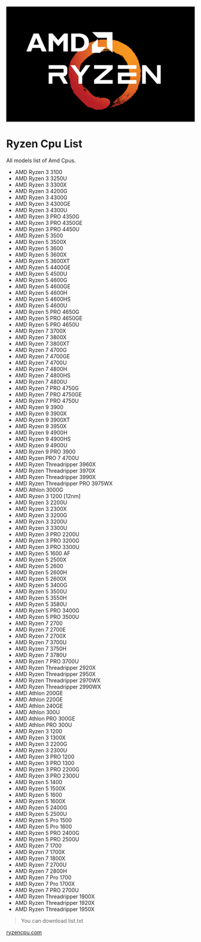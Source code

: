 ![Amd-Ryzen Logo](amd-ryzen.jpg)

# Ryzen Cpu List

All models list of Amd Cpus.

* AMD Ryzen 3 3100	
* AMD Ryzen 3 3250U	
* AMD Ryzen 3 3300X	
* AMD Ryzen 3 4200G	
* AMD Ryzen 3 4300G	
* AMD Ryzen 3 4300GE	
* AMD Ryzen 3 4300U	
* AMD Ryzen 3 PRO 4350G	
* AMD Ryzen 3 PRO 4350GE	
* AMD Ryzen 3 PRO 4450U
* AMD Ryzen 5 3500	
* AMD Ryzen 5 3500X	
* AMD Ryzen 5 3600	
* AMD Ryzen 5 3600X	
* AMD Ryzen 5 3600XT	
* AMD Ryzen 5 4400GE	
* AMD Ryzen 5 4500U	
* AMD Ryzen 5 4600G	
* AMD Ryzen 5 4600GE	
* AMD Ryzen 5 4600H	
* AMD Ryzen 5 4600HS	
* AMD Ryzen 5 4600U	
* AMD Ryzen 5 PRO 4650G
* AMD Ryzen 5 PRO 4650GE
* AMD Ryzen 5 PRO 4650U
* AMD Ryzen 7 3700X	
* AMD Ryzen 7 3800X	
* AMD Ryzen 7 3800XT	
* AMD Ryzen 7 4700G	
* AMD Ryzen 7 4700GE	
* AMD Ryzen 7 4700U	
* AMD Ryzen 7 4800H	
* AMD Ryzen 7 4800HS	
* AMD Ryzen 7 4800U	
* AMD Ryzen 7 PRO 4750G	
* AMD Ryzen 7 PRO 4750GE	
* AMD Ryzen 7 PRO 4750U	
* AMD Ryzen 9 3900	
* AMD Ryzen 9 3900X	
* AMD Ryzen 9 3900XT	
* AMD Ryzen 9 3950X	
* AMD Ryzen 9 4900H	
* AMD Ryzen 9 4900HS	
* AMD Ryzen 9 4900U	
* AMD Ryzen 9 PRO 3900
* AMD Ryzen PRO 7 4700U
* AMD Ryzen Threadripper 3960X
* AMD Ryzen Threadripper 3970X
* AMD Ryzen Threadripper 3990X
* AMD Ryzen Threadripper PRO 3975WX
* AMD Athlon 3000G
* AMD Ryzen 3 1200 [12nm]	
* AMD Ryzen 3 2200U
* AMD Ryzen 3 2300X
* AMD Ryzen 3 3200G
* AMD Ryzen 3 3200U
* AMD Ryzen 3 3300U
* AMD Ryzen 3 PRO 2200U
* AMD Ryzen 3 PRO 3200G
* AMD Ryzen 3 PRO 3300U
* AMD Ryzen 5 1600 AF
* AMD Ryzen 5 2500X	
* AMD Ryzen 5 2600	
* AMD Ryzen 5 2600H	
* AMD Ryzen 5 2600X	
* AMD Ryzen 5 3400G	
* AMD Ryzen 5 3500U	
* AMD Ryzen 5 3550H	
* AMD Ryzen 5 3580U	
* AMD Ryzen 5 PRO 3400G	
* AMD Ryzen 5 PRO 3500U	
* AMD Ryzen 7 2700	
* AMD Ryzen 7 2700E	
* AMD Ryzen 7 2700X	
* AMD Ryzen 7 3700U	
* AMD Ryzen 7 3750H	
* AMD Ryzen 7 3780U	
* AMD Ryzen 7 PRO 3700U	
* AMD Ryzen Threadripper 2920X
* AMD Ryzen Threadripper 2950X
* AMD Ryzen Threadripper 2970WX
* AMD Ryzen Threadripper 2990WX
* AMD Athlon 200GE
* AMD Athlon 220GE
* AMD Athlon 240GE
* AMD Athlon 300U
* AMD Athlon PRO 300GE
* AMD Athlon PRO 300U
* AMD Ryzen 3 1200
* AMD Ryzen 3 1300X
* AMD Ryzen 3 2200G
* AMD Ryzen 3 2300U
* AMD Ryzen 3 PRO 1200
* AMD Ryzen 3 PRO 1300
* AMD Ryzen 3 PRO 2200G
* AMD Ryzen 3 PRO 2300U
* AMD Ryzen 5 1400
* AMD Ryzen 5 1500X
* AMD Ryzen 5 1600
* AMD Ryzen 5 1600X
* AMD Ryzen 5 2400G
* AMD Ryzen 5 2500U
* AMD Ryzen 5 Pro 1500
* AMD Ryzen 5 Pro 1600
* AMD Ryzen 5 PRO 2400G
* AMD Ryzen 5 PRO 2500U
* AMD Ryzen 7 1700
* AMD Ryzen 7 1700X
* AMD Ryzen 7 1800X
* AMD Ryzen 7 2700U
* AMD Ryzen 7 2800H
* AMD Ryzen 7 Pro 1700
* AMD Ryzen 7 Pro 1700X
* AMD Ryzen 7 PRO 2700U
* AMD Ryzen Threadripper 1900X
* AMD Ryzen Threadripper 1920X
* AMD Ryzen Threadripper 1950X


>You can download list.txt


[ryzencpu.com](https://ryzencpu.com)
